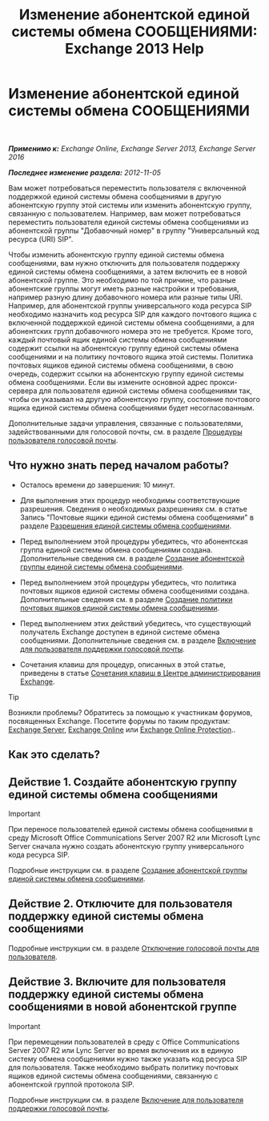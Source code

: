 ﻿---
title: 'Изменение абонентской единой системы обмена СООБЩЕНИЯМИ: Exchange 2013 Help'
TOCTitle: Изменение абонентской единой системы обмена СООБЩЕНИЯМИ
ms:assetid: 4a6b6b6f-c61c-44e8-91dd-c5d28835f441
ms:mtpsurl: https://technet.microsoft.com/ru-ru/library/Ee633465(v=EXCHG.150)
ms:contentKeyID: 50487994
ms.date: 05/22/2018
mtps_version: v=EXCHG.150
ms.translationtype: MT
---

# Изменение абонентской единой системы обмена СООБЩЕНИЯМИ

 

_**Применимо к:** Exchange Online, Exchange Server 2013, Exchange Server 2016_

_**Последнее изменение раздела:** 2012-11-05_

Вам может потребоваться переместить пользователя с включенной поддержкой единой системы обмена сообщениями в другую абонентскую группу этой системы или изменить абонентскую группу, связанную с пользователем. Например, вам может потребоваться переместить пользователя единой системы обмена сообщениями из абонентской группы "Добавочный номер" в группу "Универсальный код ресурса (URI) SIP".

Чтобы изменить абонентскую группу единой системы обмена сообщениями, вам нужно отключить для пользователя поддержку единой системы обмена сообщениями, а затем включить ее в новой абонентской группе. Это необходимо по той причине, что разные абонентские группы могут иметь разные настройки и требования, например разную длину добавочного номера или разные типы URI. Например, для абонентской группы универсального кода ресурса SIP необходимо назначить код ресурса SIP для каждого почтового ящика с включенной поддержкой единой системы обмена сообщениями, а для абонентских групп добавочного номера это не требуется. Кроме того, каждый почтовый ящик единой системы обмена сообщениями содержит ссылки на абонентскую группу единой системы обмена сообщениями и на политику почтового ящика этой системы. Политика почтовых ящиков единой системы обмена сообщениями, в свою очередь, содержит ссылки на абонентскую группу единой системы обмена сообщениями. Если вы измените основной адрес прокси-сервера для пользователя единой системы обмена сообщениями так, чтобы он указывал на другую абонентскую группу, состояние почтового ящика единой системы обмена сообщениями будет несогласованным.

Дополнительные задачи управления, связанные с пользователями, задействованными для голосовой почты, см. в разделе [Процедуры пользователя голосовой почты](https://docs.microsoft.com/ru-ru/exchange/voice-mail-unified-messaging/set-up-voice-mail/voice-mail-enabled-user-procedures).

## Что нужно знать перед началом работы?

  - Осталось времени до завершения: 10 минут.

  - Для выполнения этих процедур необходимы соответствующие разрешения. Сведения о необходимых разрешениях см. в статье Запись "Почтовые ящики единой системы обмена сообщениями" в разделе [Разрешения единой системы обмена сообщениями](unified-messaging-permissions-exchange-2013-help.md).

  - Перед выполнением этой процедуры убедитесь, что абонентская группа единой системы обмена сообщениями создана. Дополнительные сведения см. в разделе [Создание абонентской группы единой системы обмена сообщениями](https://docs.microsoft.com/ru-ru/exchange/voice-mail-unified-messaging/connect-voice-mail-system/create-um-dial-plan).

  - Перед выполнением этой процедуры убедитесь, что политика почтовых ящиков единой системы обмена сообщениями создана. Дополнительные сведения см. в разделе [Создание политики почтовых ящиков единой системы обмена сообщениями](https://docs.microsoft.com/ru-ru/exchange/voice-mail-unified-messaging/set-up-voice-mail/create-um-mailbox-policy).

  - Перед выполнением этих действий убедитесь, что существующий получатель Exchange доступен в единой системе обмена сообщениями. Дополнительные сведения см. в разделе [Включение для пользователя поддержки голосовой почты](https://docs.microsoft.com/ru-ru/exchange/voice-mail-unified-messaging/set-up-voice-mail/enable-a-user-for-voice-mail).

  - Сочетания клавиш для процедур, описанных в этой статье, приведены в статье [Сочетания клавиш в Центре администрирования Exchange](keyboard-shortcuts-in-the-exchange-admin-center-exchange-online-protection-help.md).

> [!TIP]  
> Возникли проблемы? Обратитесь за помощью к участникам форумов, посвященных Exchange. Посетите форумы по таким продуктам: <a href="https://go.microsoft.com/fwlink/p/?linkid=60612">Exchange Server</a>, <a href="https://go.microsoft.com/fwlink/p/?linkid=267542">Exchange Online</a> или <a href="https://go.microsoft.com/fwlink/p/?linkid=285351">Exchange Online Protection</a>..


## Как это сделать?

## Действие 1. Создайте абонентскую группу единой системы обмена сообщениями

> [!IMPORTANT]  
> При переносе пользователей единой системы обмена сообщениями в среду Microsoft Office Communications Server 2007 R2 или Microsoft Lync Server сначала нужно создать абонентскую группу универсального кода ресурса SIP.


Подробные инструкции см. в разделе [Создание абонентской группы единой системы обмена сообщениями](https://docs.microsoft.com/ru-ru/exchange/voice-mail-unified-messaging/connect-voice-mail-system/create-um-dial-plan).

## Действие 2. Отключите для пользователя поддержку единой системы обмена сообщениями

Подробные инструкции см. в разделе [Отключение голосовой почты для пользователя](disable-voice-mail-for-a-user-exchange-2013-help.md).

## Действие 3. Включите для пользователя поддержку единой системы обмена сообщениями в новой абонентской группе

> [!IMPORTANT]  
> При перемещении пользователей в среду с Office Communications Server 2007 R2 или Lync Server во время включения их в единую систему обмена сообщениями нужно также указать код ресурса SIP для пользователя. Также необходимо выбрать политику почтовых ящиков единой системы обмена сообщениями, связанную с абонентской группой протокола SIP.


Подробные инструкции см. в разделе [Включение для пользователя поддержки голосовой почты](https://docs.microsoft.com/ru-ru/exchange/voice-mail-unified-messaging/set-up-voice-mail/enable-a-user-for-voice-mail).

